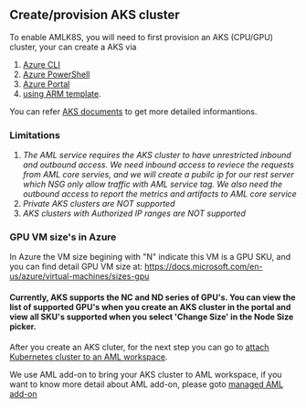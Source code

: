 ## Create/provision AKS cluster
To enable AMLK8S, you will need to first provision an AKS (CPU/GPU) cluster, your can create a AKS via 
1. [Azure CLI](https://docs.microsoft.com/en-us/azure/aks/kubernetes-walkthrough)
2. [Azure PowerShell](https://docs.microsoft.com/en-us/azure/aks/kubernetes-walkthrough-powershell)
3. [Azure Portal](https://docs.microsoft.com/en-us/azure/aks/kubernetes-walkthrough-portal)
4. [using ARM template](https://docs.microsoft.com/en-us/azure/aks/kubernetes-walkthrough-rm-template). 

You can refer [AKS documents](https://docs.microsoft.com/en-us/azure/aks/) to get more detailed informantions.

### Limitations

1. _The AML service requires the AKS cluster to have unrestricted inbound and outbound access. We need inbound access to reviece the requests from AML core servies, and we will create a pubilc ip for our rest server which NSG only allow traffic with AML service tag. We also need the outbound access to report the metrics and artifacts to AML core service_
1. _Private AKS clusters are NOT supported_
1. _AKS clusters with Authorized IP ranges are NOT supported_

### GPU VM size's in Azure
In Azure the VM size begining with "N" indicate this VM is a GPU SKU, and you can find detail GPU VM size at: https://docs.microsoft.com/en-us/azure/virtual-machines/sizes-gpu

#### Currently, AKS supports the NC and ND series of GPU's. You can view the list of supported GPU's when you create an AKS cluster in the portal and view all SKU's supported when you select 'Change Size' in the Node Size picker.

After you create an AKS cluter, for the next step you can go to [attach Kubernetes cluster to an AML workspace](https://github.com/Azure/CMK8s-Samples/blob/master/docs/2.%20Attach%20CMAKS%20compute.markdown).

We use AML add-on to bring your AKS cluster to AML workspace, if you want to know more detail about AML add-on, please goto [managed AML add-on](https://github.com/Azure/CMK8s-Samples/blob/master/docs/5.%20Manage%20AML%20add-on.markdown)
